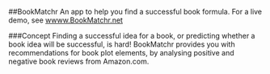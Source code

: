 ##BookMatchr
An app to help you find a successful book formula.
For a live demo, see [wwww.BookMatchr.net](http://wwww.bookmatchr.net)

###Concept
Finding a successful idea for a book, or predicting whether a book idea will be successful, is hard! BookMatchr provides you with recommendations for book plot elements, by analysing positive and negative book reviews from Amazon.com.